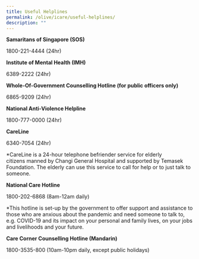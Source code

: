 ```yaml
---
title: Useful Helplines
permalink: /olive/icare/useful-helplines/
description: ""
---
```

**Samaritans of Singapore (SOS)**   

1800-221-4444 (24hr)

**Institute of Mental Health (IMH)** 

6389-2222 (24hr)

**Whole-Of-Government Counselling Hotline (for public officers only)**  

6865-9209 (24hr)

**National Anti-Violence Helpline**

1800-777-0000 (24hr)

**CareLine**

6340-7054 (24hr)

\*CareLine is a 24-hour telephone befriender service for elderly citizens manned by Changi General Hospital and supported by Temasek Foundation. The elderly can use this service to call for help or to just talk to someone.  

**National Care Hotline**   

1800-202-6868 (8am-12am daily)

\*This hotline is set-up by the government to offer support and assistance to those who are anxious about the pandemic and need someone to talk to, e.g. COVID-19 and its impact on your personal and family lives, on your jobs and livelihoods and your future.  

**Care Corner Counselling Hotline (Mandarin)**   

1800-3535-800 (10am-10pm daily, except public holidays)